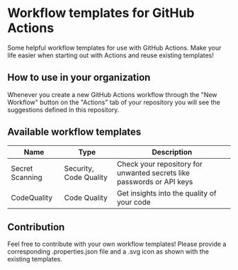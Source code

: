 # Workflow templates for GitHub Actions

Some helpful workflow templates for use with GitHub Actions. Make your life easier when starting out with Actions and reuse existing templates!

## How to use in your organization

Whenever you create a new GitHub Actions workflow through the "New Workflow" button on the "Actions" tab of your repository you will see the suggestions defined in this repository.

## Available workflow templates

| Name              | Type                   | Description                                                                                              |
| ------------------|------------------------|----------------------------------------------------------------------------------------------------------|
| Secret Scanning   | Security, Code Quality | Check your repository for unwanted secrets like passwords or API keys                                    |
| CodeQuality       | Code Quality           | Get insights into the quality of your code                                                               |

## Contribution

Feel free to contribute with your own workflow templates! Please provide a corresponding .properties.json file and a .svg icon as shown with the existing templates.
